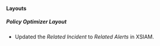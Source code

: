 
#### Layouts
##### Policy Optimizer Layout
- Updated the *Related Incident* to *Related Alerts* in XSIAM.

